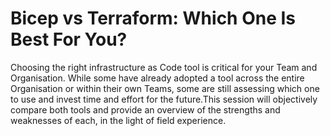 # Bicep vs Terraform: Which One Is Best For You?

Choosing the right infrastructure as Code tool is critical for your Team and Organisation. While some have already adopted a tool across the entire Organisation or within their own Teams, some are still assessing which one to use and invest time and effort for the future.This session will objectively compare both tools and provide an overview of the strengths and weaknesses of each, in the light of field experience.